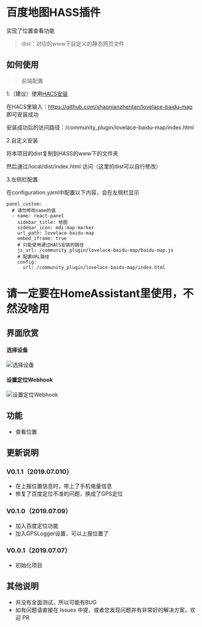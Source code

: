 # 百度地图HASS插件

实现了位置查看功能

> dist：对应的www下自定义的静态网页文件

## 如何使用

> 前端配置

1.（建议）使用[HACS安装](https://github.com/custom-components/hacs)

在HACS里输入：https://github.com/shaonianzhentan/lovelace-baidu-map 即可安装成功

安装成功后的访问路径：/community_plugin/lovelace-baidu-map/index.html

2.自定义安装

将本项目的dist复制到HASS的www下的文件夹

然后通过/local/dist/index.html 访问（这里的dist可以自行修改）

3.左侧栏配置

在configuration.yaml中配置以下内容，会在左侧栏显示
```
panel_custom:
  # 请勿修改name的值
  - name: react-panel
    sidebar_title: 地图
    sidebar_icon: mdi:map-marker
    url_path: lovelace-baidu-map
    embed_iframe: true
    # 只能使用通过HACS安装的路径
    js_url: /community_plugin/lovelace-baidu-map/baidu-map.js
    # 配置URL路径
    config:
      url: /community_plugin/lovelace-baidu-map/index.html

```

# 请一定要在HomeAssistant里使用，不然没啥用

## 界面欣赏

#### 选择设备
![选择设备](https://raw.githubusercontent.com/shaonianzhentan/lovelace-baidu-map/master/screenshots/1.png)

#### 设置定位Webhook
![设置定位Webhook](https://raw.githubusercontent.com/shaonianzhentan/lovelace-baidu-map/master/screenshots/2.png)


## 功能

- 查看位置

## 更新说明

### V0.1.1（2019.07.010）
- 在上报位置信息时，带上了手机电量信息
- 修复了百度定位不准的问题，换成了GPS定位

### V0.1.0（2019.07.09）
- 加入百度定位功能
- 加入GPSLogger设置，可以上报位置了

### V0.0.1（2019.07.07）
- 初始化项目

## 其他说明

- 并没有全面测试，所以可能有BUG
- 如有问题请直接在 Issues 中提，或者您发现问题并有非常好的解决方案，欢迎 PR
